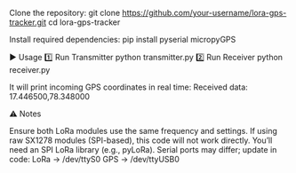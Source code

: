 Clone the repository:
 git clone https://github.com/your-username/lora-gps-tracker.git
 cd lora-gps-tracker

Install required dependencies:
  pip install pyserial micropyGPS

▶️ Usage
1️⃣ Run Transmitter
   python transmitter.py
2️⃣ Run Receiver
   python receiver.py

It will print incoming GPS coordinates in real time:
  Received data: 17.446500,78.348000


⚠️ Notes

Ensure both LoRa modules use the same frequency and settings.
If using raw SX1278 modules (SPI-based), this code will not work directly. You’ll need an SPI LoRa library (e.g., pyLoRa).
Serial ports may differ; update in code:
LoRa → /dev/ttyS0
GPS → /dev/ttyUSB0
